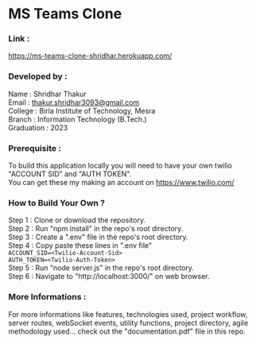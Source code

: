 # MS Teams Clone

### Link : 

https://ms-teams-clone-shridhar.herokuapp.com/

### Developed by :

Name : Shridhar Thakur<br />
Email : thakur.shridhar3093@gmail.com <br />College : Birla Institute of Technology, Mesra <br />Branch : Information Technology (B.Tech.)<br />Graduation : 2023<br />

### Prerequisite : 

To build this application locally you will need to have your own twilio "ACCOUNT SID" and "AUTH TOKEN".<br />You can get these my making an account on https://www.twilio.com/

### How to Build Your Own ?

Step 1 : Clone or download the repository. <br />Step 2 : Run "npm install" in the repo's root directory. <br />Step 3 : Create a ".env" file in the repo's root directory. <br />Step 4 : Copy paste these lines in ".env file" <br />`ACCOUNT_SID=<Twilio-Account-Sid>`<br />
`AUTH_TOKEN=<Twilio-Auth-Token>`<br />Step 5 : Run "node server.js" in the repo's root directory. <br />Step 6 : Navigate to "http://localhost:3000/" on web browser.

### More Informations :

For more informations like features, technologies used, project workflow, server routes, webSocket events, utility functions, project directory, agile methodology used... check out the "documentation.pdf" file in this repo.